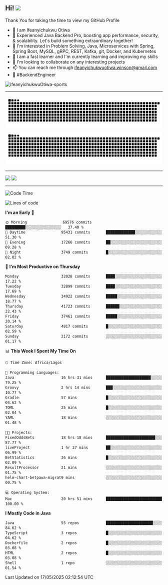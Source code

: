 <!-- BLOG-POST-LIST:START --><!-- BLOG-POST-LIST:END -->

## Hi! <img src="https://media.giphy.com/media/hvRJCLFzcasrR4ia7z/giphy.gif" width="4%"> 

Thank You for taking the time to view my GitHub Profile

- 👋 I am Ifeanyichukwu Otiwa
- 🚀 Experienced Java Backend Pro, boosting app performance, security, & scalability. Let's build something extraordinary together!
- 👀 I'm interested in Problem Solving, Java, Microservices with Spring, Spring Boot, MySQL, gRPC, REST, Kafka, git, Docker, and Kubernetes
- 🌱 I am a fast learner and I'm currently learning and improving my skills
- 💞️ I'm looking to collaborate on any interesting projects
- 📫 You can reach me through ifeanyichukwuotiwa.winson@gmail.com
- 🚀 #BackendEngineer

<p align="left" marginTop="10px"> <img src="https://komarev.com/ghpvc/?username=ifeanyichukwuOtiwa-sports&label=Profile%20views&color=0e75b6&style=for-the-badge" alt="ifeanyichukwuOtiwa-sports" /> </p>

***

<!--🐍📈SNAKEGRAPH / 🌐WEBSITE: https://github.com/Platane/snk -->
![github contribution grid snake animation](https://raw.githubusercontent.com/ifeanyichukwuOtiwa-sports/ifeanyichukwuOtiwa-sports/output/github-contribution-grid-snake-dark.svg#gh-dark-mode-only)![github contribution grid snake animation](https://raw.githubusercontent.com/ifeanyichukwuOtiwa-sports/ifeanyichukwuOtiwa-sports/output/github-contribution-grid-snake.svg#gh-light-mode-only)

***

<p float="left">
  <img float="left" src="https://github-readme-stats.vercel.app/api?username=ifeanyichukwuOtiwa-sports&count_private=true&include_all_commits=true&theme=react&show_icons=true" />
  <img float="right" src="https://github-readme-stats.vercel.app/api/top-langs/?username=ifeanyichukwuOtiwa-sports&layout=compact&show_icons=true&theme=react" /> 
</p>

***



<!--START_SECTION:waka-->
![Code Time](http://img.shields.io/badge/Code%20Time-3%2C690%20hrs%2042%20mins-blue)

![Lines of code](https://img.shields.io/badge/From%20Hello%20World%20I%27ve%20Written-50.8%20million%20lines%20of%20code-blue)

**I'm an Early 🐤** 

```text
🌞 Morning                69576 commits       █████████░░░░░░░░░░░░░░░░   37.40 % 
🌆 Daytime                95431 commits       █████████████░░░░░░░░░░░░   51.30 % 
🌃 Evening                17266 commits       ██░░░░░░░░░░░░░░░░░░░░░░░   09.28 % 
🌙 Night                  3749 commits        █░░░░░░░░░░░░░░░░░░░░░░░░   02.02 % 
```
📅 **I'm Most Productive on Thursday** 

```text
Monday                   32028 commits       ████░░░░░░░░░░░░░░░░░░░░░   17.22 % 
Tuesday                  32899 commits       ████░░░░░░░░░░░░░░░░░░░░░   17.69 % 
Wednesday                34922 commits       █████░░░░░░░░░░░░░░░░░░░░   18.77 % 
Thursday                 41723 commits       ██████░░░░░░░░░░░░░░░░░░░   22.43 % 
Friday                   37461 commits       █████░░░░░░░░░░░░░░░░░░░░   20.14 % 
Saturday                 4817 commits        █░░░░░░░░░░░░░░░░░░░░░░░░   02.59 % 
Sunday                   2172 commits        ░░░░░░░░░░░░░░░░░░░░░░░░░   01.17 % 
```


📊 **This Week I Spent My Time On** 

```text
🕑︎ Time Zone: Africa/Lagos

💬 Programming Languages: 
Java                     16 hrs 31 mins      ████████████████████░░░░░   79.25 % 
Groovy                   2 hrs 14 mins       ███░░░░░░░░░░░░░░░░░░░░░░   10.77 % 
Gradle                   57 mins             █░░░░░░░░░░░░░░░░░░░░░░░░   04.62 % 
TOML                     25 mins             █░░░░░░░░░░░░░░░░░░░░░░░░   02.04 % 
YAML                     18 mins             ░░░░░░░░░░░░░░░░░░░░░░░░░   01.48 % 

🐱‍💻 Projects: 
FixedOddsBets            18 hrs 18 mins      ██████████████████████░░░   87.77 % 
liveProject              1 hr 27 mins        ██░░░░░░░░░░░░░░░░░░░░░░░   06.99 % 
BetStatistics            26 mins             █░░░░░░░░░░░░░░░░░░░░░░░░   02.09 % 
ResultProcessor          21 mins             ░░░░░░░░░░░░░░░░░░░░░░░░░   01.75 % 
helm-chart-betpawa-migrat9 mins              ░░░░░░░░░░░░░░░░░░░░░░░░░   00.75 % 

💻 Operating System: 
Mac                      20 hrs 51 mins      █████████████████████████   100.00 % 
```

**I Mostly Code in Java** 

```text
Java                     55 repos            █████████████████████░░░░   84.62 % 
TypeScript               3 repos             █░░░░░░░░░░░░░░░░░░░░░░░░   04.62 % 
Dockerfile               2 repos             █░░░░░░░░░░░░░░░░░░░░░░░░   03.08 % 
HTML                     2 repos             █░░░░░░░░░░░░░░░░░░░░░░░░   03.08 % 
Shell                    1 repo              ░░░░░░░░░░░░░░░░░░░░░░░░░   01.54 % 
```




 Last Updated on 17/05/2025 02:12:54 UTC
<!--END_SECTION:waka-->

<!--
<p align="center">
![trophy](https://github-profile-trophy.vercel.app/?username=ifeanyichukwuOtiwa-sports&theme=onedark) (https://github.com/ryo-ma/github-profile-trophy)
</p>
-->

<!---
ifeanyi-otiwa/ifeanyi-otiwa is a ✨ special ✨ repository because its `README.md` (this file) appears on your GitHub profile.
You can click the Preview link to take a look at your changes.
--->
